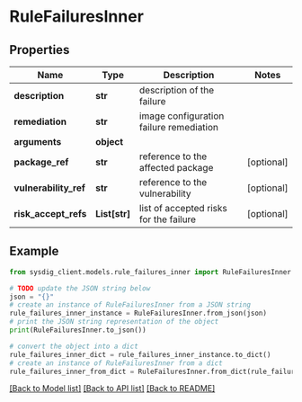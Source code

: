 # RuleFailuresInner


## Properties

Name | Type | Description | Notes
------------ | ------------- | ------------- | -------------
**description** | **str** | description of the failure | 
**remediation** | **str** | image configuration failure remediation | 
**arguments** | **object** |  | 
**package_ref** | **str** | reference to the affected package | [optional] 
**vulnerability_ref** | **str** | reference to the vulnerability | [optional] 
**risk_accept_refs** | **List[str]** | list of accepted risks for the failure | [optional] 

## Example

```python
from sysdig_client.models.rule_failures_inner import RuleFailuresInner

# TODO update the JSON string below
json = "{}"
# create an instance of RuleFailuresInner from a JSON string
rule_failures_inner_instance = RuleFailuresInner.from_json(json)
# print the JSON string representation of the object
print(RuleFailuresInner.to_json())

# convert the object into a dict
rule_failures_inner_dict = rule_failures_inner_instance.to_dict()
# create an instance of RuleFailuresInner from a dict
rule_failures_inner_from_dict = RuleFailuresInner.from_dict(rule_failures_inner_dict)
```
[[Back to Model list]](../README.md#documentation-for-models) [[Back to API list]](../README.md#documentation-for-api-endpoints) [[Back to README]](../README.md)


